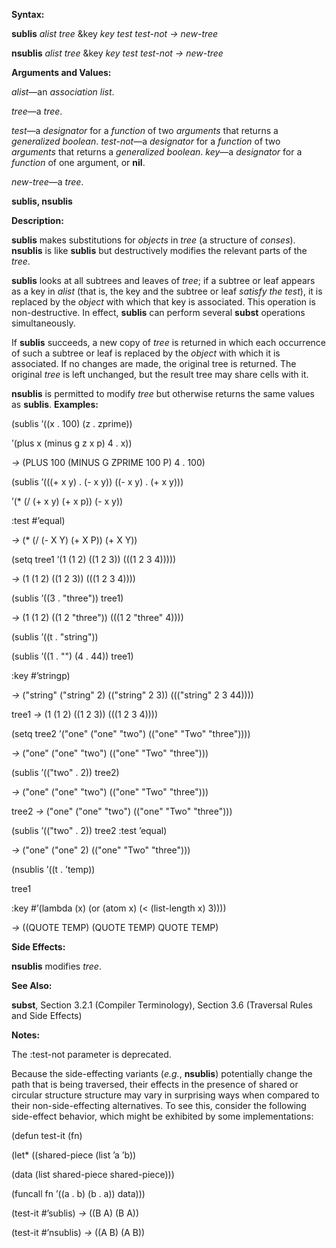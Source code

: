  

**Syntax:** 

**sublis** *alist tree* &key *key test test-not → new-tree* 

**nsublis** *alist tree* &key *key test test-not → new-tree* 

**Arguments and Values:** 

*alist*—an *association list*. 

*tree*—a *tree*. 

*test*—a *designator* for a *function* of two *arguments* that returns a *generalized boolean*. *test-not*—a *designator* for a *function* of two *arguments* that returns a *generalized boolean*. *key*—a *designator* for a *function* of one argument, or **nil**. 

*new-tree*—a *tree*. 



 

 

**sublis, nsublis** 

**Description:** 

**sublis** makes substitutions for *objects* in *tree* (a structure of *conses*). **nsublis** is like **sublis** but destructively modifies the relevant parts of the *tree*. 

**sublis** looks at all subtrees and leaves of *tree*; if a subtree or leaf appears as a key in *alist* (that is, the key and the subtree or leaf *satisfy the test*), it is replaced by the *object* with which that key is associated. This operation is non-destructive. In effect, **sublis** can perform several **subst** operations simultaneously. 

If **sublis** succeeds, a new copy of *tree* is returned in which each occurrence of such a subtree or leaf is replaced by the *object* with which it is associated. If no changes are made, the original tree is returned. The original *tree* is left unchanged, but the result tree may share cells with it. 

**nsublis** is permitted to modify *tree* but otherwise returns the same values as **sublis**. **Examples:** 

(sublis ’((x . 100) (z . zprime)) 

’(plus x (minus g z x p) 4 . x)) 

*→* (PLUS 100 (MINUS G ZPRIME 100 P) 4 . 100) 

(sublis ’(((+ x y) . (- x y)) ((- x y) . (+ x y))) 

’(\* (/ (+ x y) (+ x p)) (- x y)) 

:test #’equal) 

*→* (\* (/ (- X Y) (+ X P)) (+ X Y)) 

(setq tree1 ’(1 (1 2) ((1 2 3)) (((1 2 3 4))))) 

*→* (1 (1 2) ((1 2 3)) (((1 2 3 4)))) 

(sublis ’((3 . "three")) tree1) 

*→* (1 (1 2) ((1 2 "three")) (((1 2 "three" 4)))) 

(sublis ’((t . "string")) 

(sublis ’((1 . "") (4 . 44)) tree1) 

:key #’stringp) 

*→* ("string" ("string" 2) (("string" 2 3)) ((("string" 2 3 44)))) 

tree1 *→* (1 (1 2) ((1 2 3)) (((1 2 3 4)))) 

(setq tree2 ’("one" ("one" "two") (("one" "Two" "three")))) 

*→* ("one" ("one" "two") (("one" "Two" "three"))) 

(sublis ’(("two" . 2)) tree2) 

*→* ("one" ("one" "two") (("one" "Two" "three"))) 

tree2 *→* ("one" ("one" "two") (("one" "Two" "three"))) 

(sublis ’(("two" . 2)) tree2 :test ’equal) 

*→* ("one" ("one" 2) (("one" "Two" "three"))) 

(nsublis ’((t . ’temp)) 

tree1 

:key #’(lambda (x) (or (atom x) (&#60; (list-length x) 3)))) 

*→* ((QUOTE TEMP) (QUOTE TEMP) QUOTE TEMP) 



 

 

**Side Effects:** 

**nsublis** modifies *tree*. 

**See Also:** 

**subst**, Section 3.2.1 (Compiler Terminology), Section 3.6 (Traversal Rules and Side Effects) 

**Notes:** 

The :test-not parameter is deprecated. 

Because the side-effecting variants (*e.g.*, **nsublis**) potentially change the path that is being traversed, their effects in the presence of shared or circular structure structure may vary in surprising ways when compared to their non-side-effecting alternatives. To see this, consider the following side-effect behavior, which might be exhibited by some implementations: 

(defun test-it (fn) 

(let\* ((shared-piece (list ’a ’b)) 

(data (list shared-piece shared-piece))) 

(funcall fn ’((a . b) (b . a)) data))) 

(test-it #’sublis) *→* ((B A) (B A)) 

(test-it #’nsublis) *→* ((A B) (A B)) 

